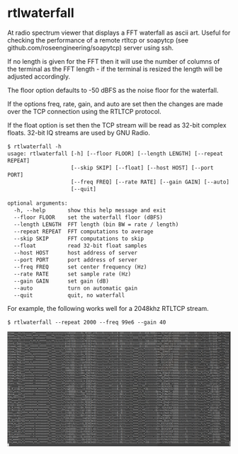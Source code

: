 # rtlwaterfall

At radio spectrum viewer that displays a FFT waterfall as ascii art.
Useful for checking the performance of a remote rtltcp or soapytcp (see 
github.com/roseengineering/soapytcp) server using ssh.

If no length is given for the FFT then it will use the number of
columns of the terminal as the FFT length - if the terminal is
resized the length will be adjusted accordingly.

The floor option defaults to -50 dBFS as the noise floor for
the waterfall.

If the options freq, rate, gain, and auto are set then the changes
are made over the TCP connection using the RTLTCP protocol.

If the float option is set then the TCP stream will be read as
32-bit complex floats.  32-bit IQ streams are used by GNU Radio.


```
$ rtlwaterfall -h
usage: rtlwaterfall [-h] [--floor FLOOR] [--length LENGTH] [--repeat REPEAT]
                    [--skip SKIP] [--float] [--host HOST] [--port PORT]
                    [--freq FREQ] [--rate RATE] [--gain GAIN] [--auto]
                    [--quit]

optional arguments:
  -h, --help       show this help message and exit
  --floor FLOOR    set the waterfall floor (dBFS)
  --length LENGTH  FFT length (bin BW = rate / length)
  --repeat REPEAT  FFT computations to average
  --skip SKIP      FFT computations to skip
  --float          read 32-bit float samples
  --host HOST      host address of server
  --port PORT      port address of server
  --freq FREQ      set center frequency (Hz)
  --rate RATE      set sample rate (Hz)
  --gain GAIN      set gain (dB)
  --auto           turn on automatic gain
  --quit           quit, no waterfall
```

For example, the following works well for a 2048khz RTLTCP stream.

```
$ rtlwaterfall --repeat 2000 --freq 99e6 --gain 40
```

![Screenshot](screenshot.png)
